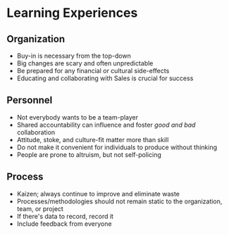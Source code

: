 # Learning Experiences

## Organization
* Buy-in is necessary from the top-down
* Big changes are scary and often unpredictable
* Be prepared for any financial or cultural side-effects
* Educating and collaborating with Sales is crucial for success

## Personnel
* Not everybody wants to be a team-player
* Shared accountability can influence and foster _good and bad_ collaboration
* Attitude, stoke, and culture-fit matter more than skill
* Do not make it convenient for individuals to produce without thinking
* People are prone to altruism, but not self-policing

## Process
* Kaizen; always continue to improve and eliminate waste
* Processes/methodologies should not remain static to the organization, team, or project
* If there's data to record, record it
* Include feedback from everyone